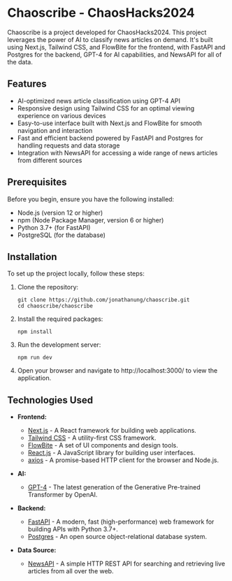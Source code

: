 # Chaoscribe - ChaosHacks2024

Chaoscribe is a project developed for ChaosHacks2024. This project leverages the power of AI to classify news articles on demand. It's built using Next.js, Tailwind CSS, and FlowBite for the frontend, with FastAPI and Postgres for the backend, GPT-4 for AI capabilities, and NewsAPI for all of the data.

## Features

- AI-optimized news article classification using GPT-4 API
- Responsive design using Tailwind CSS for an optimal viewing experience on various devices
- Easy-to-use interface built with Next.js and FlowBite for smooth navigation and interaction
- Fast and efficient backend powered by FastAPI and Postgres for handling requests and data storage
- Integration with NewsAPI for accessing a wide range of news articles from different sources

## Prerequisites

Before you begin, ensure you have the following installed:

- Node.js (version 12 or higher)
- npm (Node Package Manager, version 6 or higher)
- Python 3.7+ (for FastAPI)
- PostgreSQL (for the database)

## Installation

To set up the project locally, follow these steps:

1. Clone the repository:

   ```
   git clone https://github.com/jonathanung/chaoscribe.git
   cd chaoscribe/chaoscribe
   ```

2. Install the required packages:

   ```
   npm install
   ```

3. Run the development server:

   ```
   npm run dev
   ```

4. Open your browser and navigate to http://localhost:3000/ to view the application.

## Technologies Used

- **Frontend:**
  - [Next.js](https://nextjs.org/) - A React framework for building web applications.
  - [Tailwind CSS](https://tailwindcss.com/) - A utility-first CSS framework.
  - [FlowBite](https://flowbite.com/) - A set of UI components and design tools.
  - [React.js](https://reactjs.org/) - A JavaScript library for building user interfaces.
  - [axios](https://axios-http.com/) - A promise-based HTTP client for the browser and Node.js.

- **AI:**
  - [GPT-4](https://openai.com/gpt-4) - The latest generation of the Generative Pre-trained Transformer by OpenAI.

- **Backend:**
  - [FastAPI](https://fastapi.tiangolo.com/) - A modern, fast (high-performance) web framework for building APIs with Python 3.7+.
  - [Postgres](https://www.postgresql.org/) - An open source object-relational database system.

- **Data Source:**
  - [NewsAPI](https://newsapi.org/) - A simple HTTP REST API for searching and retrieving live articles from all over the web.


